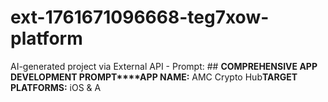 # ext-1761671096668-teg7xow-platform
AI-generated project via External API - Prompt: ## **COMPREHENSIVE APP DEVELOPMENT PROMPT****APP NAME:** AMC Crypto Hub**TARGET PLATFORMS:** iOS &amp; A
